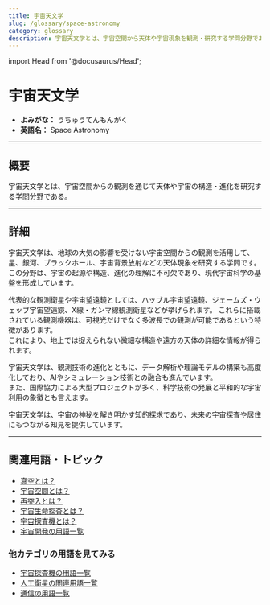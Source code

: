 ```yaml
---
title: 宇宙天文学
slug: /glossary/space-astronomy
category: glossary
description: 宇宙天文学とは、宇宙空間から天体や宇宙現象を観測・研究する学問分野である。
---
```


import Head from '@docusaurus/Head';

<Head>
  <script type="application/ld+json">
    {`{
      "@context": "https://schema.org",
      "@type": "DefinedTerm",
      "name": "宇宙天文学",
      "inDefinedTermSet": "https://www.space-portal.org",
      "termCode": "glossary/space-astronomy",
      "description": "宇宙天文学とは、宇宙空間から天体や宇宙現象を観測・研究する学問分野である。",
      "url": "https://www.space-portal.org/docs/glossary/space-astronomy"
    }`}
  </script>
</Head>

# 宇宙天文学

- **よみがな：** うちゅうてんもんがく  
- **英語名：** Space Astronomy  

---

## 概要

宇宙天文学とは、宇宙空間からの観測を通じて天体や宇宙の構造・進化を研究する学問分野である。

---

## 詳細

宇宙天文学は、地球の大気の影響を受けない宇宙空間からの観測を活用して、星、銀河、ブラックホール、宇宙背景放射などの天体現象を研究する学問です。  
この分野は、宇宙の起源や構造、進化の理解に不可欠であり、現代宇宙科学の基盤を形成しています。  

代表的な観測衛星や宇宙望遠鏡としては、ハッブル宇宙望遠鏡、ジェームズ・ウェッブ宇宙望遠鏡、X線・ガンマ線観測衛星などが挙げられます。
これらに搭載されている観測機器は、可視光だけでなく多波長での観測が可能であるという特徴があります。  
これにより、地上では捉えられない微細な構造や遠方の天体の詳細な情報が得られます。  

宇宙天文学は、観測技術の進化とともに、データ解析や理論モデルの構築も高度化しており、AIやシミュレーション技術との融合も進んでいます。  
また、国際協力による大型プロジェクトが多く、科学技術の発展と平和的な宇宙利用の象徴とも言えます。  

宇宙天文学は、宇宙の神秘を解き明かす知的探求であり、未来の宇宙探査や居住にもつながる知見を提供しています。

---

## 関連用語・トピック

- [真空とは？](/docs/glossary/vacuum/)
- [宇宙空間とは？](/docs/glossary/space/)
- [再突入とは？](/docs/explorer/technology/reentry/)
- [宇宙生命探査とは？](/docs/explorer/type/astrobiology-exploration/)
- [宇宙探査機とは？](/docs/explorer/space-probe/)
- [宇宙開発の用語一覧](/docs/category/glossary/)

### 他カテゴリの用語を見てみる
- [宇宙探査機の用語一覧](/docs/category/explorer/)
- [人工衛星の関連用語一覧](/docs/category/satellite/)
- [通信の用語一覧](/docs/category/communication/)
